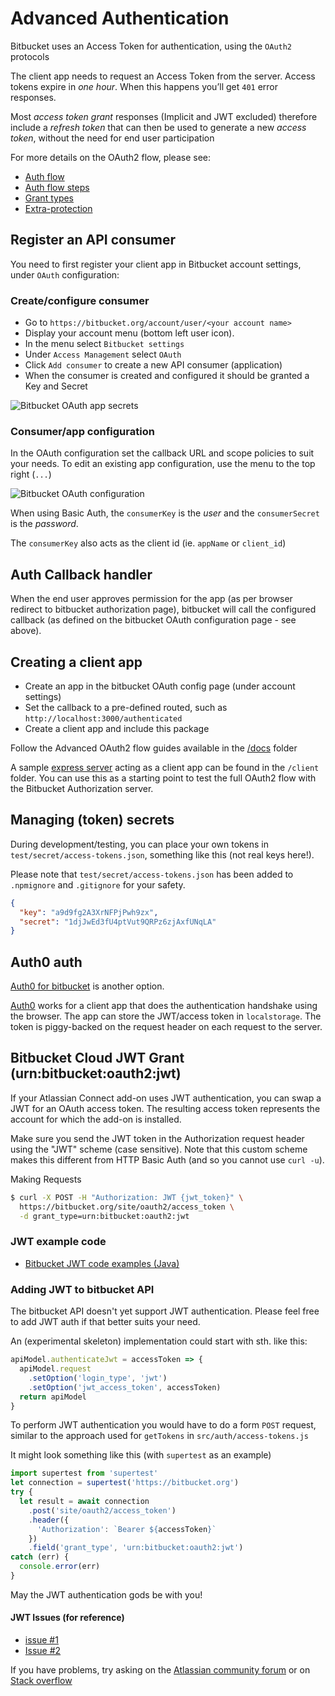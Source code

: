 # Advanced Authentication

Bitbucket uses an Access Token for authentication, using the `OAuth2` protocols

The client app needs to request an Access Token from the server.
Access tokens expire in *one hour*. When this happens you’ll get `401` error responses.

Most *access token grant* responses (Implicit and JWT excluded) therefore include a *refresh token* that can then be used to generate a new *access token*, without the need for end user participation

For more details on the OAuth2 flow, please see:

- [Auth flow](https://github.com/kristianmandrup/bitbucket-auth/blob/master/docs/Auth-flow.md)
- [Auth flow steps](https://github.com/kristianmandrup/bitbucket-auth/blob/master/docs/Flow-steps.md)
- [Grant types](https://github.com/kristianmandrup/bitbucket-auth/blob/master/docs/Grant-types.md)
- [Extra-protection](https://github.com/kristianmandrup/bitbucket-auth/blob/master/docs/Extra-protection.md)

## Register an API consumer

You need to first register your client app in Bitbucket account settings, under `OAuth` configuration:

### Create/configure consumer

- Go to `https://bitbucket.org/account/user/<your account name>`
- Display your account menu (bottom left user icon).
- In the menu select `Bitbucket settings`
- Under `Access Management` select `OAuth`
- Click `Add consumer` to create a new API consumer (application)
- When the consumer is created and configured it should be granted a Key and Secret

![Bitbucket OAuth app secrets](https://github.com/kristianmandrup/bitbucket-auth/blob/master/docs/OAuth2-App-secrets.png "Bitbucket OAuth app secrets")

### Consumer/app configuration

In the OAuth configuration set the callback URL and scope policies to suit your needs.
To edit an existing app configuration, use the menu to the top right (`...`)

![Bitbucket OAuth configuration](https://github.com/kristianmandrup/bitbucket-auth/blob/master/docs/BitBucket-OAuth2-Settings.png "Bitbucket OAuth client app configuration")

When using Basic Auth, the `consumerKey` is the *user* and the `consumerSecret` is the *password*.

The `consumerKey` also acts as the client id (ie. `appName` or `client_id`)

## Auth Callback handler

When the end user approves permission for the app (as per browser redirect to bitbucket authorization page), bitbucket will call the configured callback (as defined on the bitbucket OAuth configuration page - see above).

## Creating a client app

- Create an app in the bitbucket OAuth config page (under account settings)
- Set the callback to a pre-defined routed, such as `http://localhost:3000/authenticated`
- Create a client app and include this package

Follow the Advanced OAuth2 flow guides available in the [/docs](https://github.com/kristianmandrup/bitbucket-auth/blob/master/docs) folder

A sample [express server](https://expressjs.com/) acting as a client app can be found in the `/client` folder. You can use this as a starting point to test the full OAuth2 flow with the Bitbucket Authorization server.

## Managing (token) secrets

During development/testing, you can place your own tokens in `test/secret/access-tokens.json`, something like this (not real keys here!).

Please note that `test/secret/access-tokens.json` has been added to `.npmignore` and `.gitignore` for your safety.

```json
{
  "key": "a9d9fg2A3XrNFPjPwh9zx",
  "secret": "1djJwEd3fU4ptVut9QRPz6zjAxfUNqLA"
}
```

## Auth0 auth

[Auth0 for bitbucket](https://auth0.com/docs/connections/social/bitbucket) is another option.

[Auth0](https://auth0.com/) works for a client app that does the authentication handshake using the browser. The app can store the JWT/access token in `localstorage`.
The token is piggy-backed on the request header on each request to the server.

## Bitbucket Cloud JWT Grant (urn:bitbucket:oauth2:jwt)

If your Atlassian Connect add-on uses JWT authentication, you can swap a JWT for an OAuth access token. The resulting access token represents the account for which the add-on is installed.

Make sure you send the JWT token in the Authorization request header using the "JWT" scheme (case sensitive). Note that this custom scheme makes this different from HTTP Basic Auth (and so you cannot use `curl -u`).

Making Requests

```bash
$ curl -X POST -H "Authorization: JWT {jwt_token}" \
  https://bitbucket.org/site/oauth2/access_token \
  -d grant_type=urn:bitbucket:oauth2:jwt
```

### JWT example code

- [Bitbucket JWT code examples (Java)](https://bitbucket.org/b_c/jose4j/wiki/JWT%20Examples)

### Adding JWT to bitbucket API

The bitbucket API doesn't yet support JWT authentication. Please feel free to add JWT auth if that better suits your need.

An (experimental skeleton) implementation could start with sth. like this:

```js
apiModel.authenticateJwt = accessToken => {
  apiModel.request
    .setOption('login_type', 'jwt')
    .setOption('jwt_access_token', accessToken)
  return apiModel
}
```

To perform JWT authentication you would have to do a form `POST` request, similar to the approach used for `getTokens` in `src/auth/access-tokens.js`

It might look something like this (with `supertest` as an example)

```js
import supertest from 'supertest'
let connection = supertest('https://bitbucket.org')
try {
  let result = await connection
    .post('site/oauth2/access_token')
    .header({
      'Authorization': `Bearer ${accessToken}`
    })
    .field('grant_type', 'urn:bitbucket:oauth2:jwt')
catch (err) {
  console.error(err)
}
```

May the JWT authentication gods be with you!

#### JWT Issues (for reference)

- [issue #1](https://community.atlassian.com/t5/Answers-Developer-Questions/Can-t-get-access-token-with-JWT-from-Bitbucket-API/qaq-p/533548)
- [Issue #2](https://community.atlassian.com/t5/Answers-Developer-Questions/Bitbucket-get-access-token-from-JWT/qaq-p/549041)

If you have problems, try asking on the [Atlassian community forum](https://community.atlassian.com) or on [Stack overflow](https://stackoverflow.com/questions/tagged/bitbucket)
